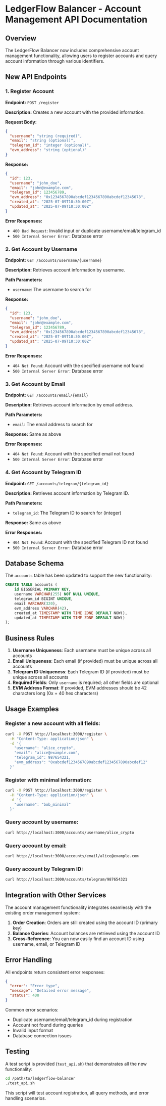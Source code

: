 # LedgerFlow Balancer - Account Management API Documentation

## Overview

The LedgerFlow Balancer now includes comprehensive account management functionality, allowing users to register accounts and query account information through various identifiers.

## New API Endpoints

### 1. Register Account

**Endpoint:** `POST /register`

**Description:** Creates a new account with the provided information.

**Request Body:**
```json
{
  "username": "string (required)",
  "email": "string (optional)",
  "telegram_id": "integer (optional)",
  "evm_address": "string (optional)"
}
```

**Response:**
```json
{
  "id": 123,
  "username": "john_doe",
  "email": "john@example.com",
  "telegram_id": 123456789,
  "evm_address": "0x1234567890abcdef1234567890abcdef12345678",
  "created_at": "2025-07-09T10:30:00Z",
  "updated_at": "2025-07-09T10:30:00Z"
}
```

**Error Responses:**
- `400 Bad Request`: Invalid input or duplicate username/email/telegram_id
- `500 Internal Server Error`: Database error

### 2. Get Account by Username

**Endpoint:** `GET /accounts/username/{username}`

**Description:** Retrieves account information by username.

**Path Parameters:**
- `username`: The username to search for

**Response:**
```json
{
  "id": 123,
  "username": "john_doe",
  "email": "john@example.com",
  "telegram_id": 123456789,
  "evm_address": "0x1234567890abcdef1234567890abcdef12345678",
  "created_at": "2025-07-09T10:30:00Z",
  "updated_at": "2025-07-09T10:30:00Z"
}
```

**Error Responses:**
- `404 Not Found`: Account with the specified username not found
- `500 Internal Server Error`: Database error

### 3. Get Account by Email

**Endpoint:** `GET /accounts/email/{email}`

**Description:** Retrieves account information by email address.

**Path Parameters:**
- `email`: The email address to search for

**Response:** Same as above

**Error Responses:**
- `404 Not Found`: Account with the specified email not found
- `500 Internal Server Error`: Database error

### 4. Get Account by Telegram ID

**Endpoint:** `GET /accounts/telegram/{telegram_id}`

**Description:** Retrieves account information by Telegram ID.

**Path Parameters:**
- `telegram_id`: The Telegram ID to search for (integer)

**Response:** Same as above

**Error Responses:**
- `404 Not Found`: Account with the specified Telegram ID not found
- `500 Internal Server Error`: Database error

## Database Schema

The `accounts` table has been updated to support the new functionality:

```sql
CREATE TABLE accounts (
    id BIGSERIAL PRIMARY KEY,
    username VARCHAR(255) NOT NULL UNIQUE,
    telegram_id BIGINT UNIQUE,
    email VARCHAR(320),
    evm_address VARCHAR(42),
    created_at TIMESTAMP WITH TIME ZONE DEFAULT NOW(),
    updated_at TIMESTAMP WITH TIME ZONE DEFAULT NOW()
);
```

## Business Rules

1. **Username Uniqueness**: Each username must be unique across all accounts
2. **Email Uniqueness**: Each email (if provided) must be unique across all accounts
3. **Telegram ID Uniqueness**: Each Telegram ID (if provided) must be unique across all accounts
4. **Required Fields**: Only `username` is required; all other fields are optional
5. **EVM Address Format**: If provided, EVM addresses should be 42 characters long (0x + 40 hex characters)

## Usage Examples

### Register a new account with all fields:
```bash
curl -X POST http://localhost:3000/register \
  -H "Content-Type: application/json" \
  -d '{
    "username": "alice_crypto",
    "email": "alice@example.com",
    "telegram_id": 987654321,
    "evm_address": "0xabcdef1234567890abcdef1234567890abcdef12"
  }'
```

### Register with minimal information:
```bash
curl -X POST http://localhost:3000/register \
  -H "Content-Type: application/json" \
  -d '{
    "username": "bob_minimal"
  }'
```

### Query account by username:
```bash
curl http://localhost:3000/accounts/username/alice_crypto
```

### Query account by email:
```bash
curl http://localhost:3000/accounts/email/alice@example.com
```

### Query account by Telegram ID:
```bash
curl http://localhost:3000/accounts/telegram/987654321
```

## Integration with Other Services

The account management functionality integrates seamlessly with the existing order management system:

1. **Order Creation**: Orders are still created using the account ID (primary key)
2. **Balance Queries**: Account balances are retrieved using the account ID
3. **Cross-Reference**: You can now easily find an account ID using username, email, or Telegram ID

## Error Handling

All endpoints return consistent error responses:

```json
{
  "error": "Error type",
  "message": "Detailed error message",
  "status": 400
}
```

Common error scenarios:
- Duplicate username/email/telegram_id during registration
- Account not found during queries
- Invalid input format
- Database connection issues

## Testing

A test script is provided (`test_api.sh`) that demonstrates all the new functionality:

```bash
cd /path/to/ledgerflow-balancer
./test_api.sh
```

This script will test account registration, all query methods, and error handling scenarios.
